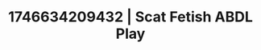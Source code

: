 ---
categories:
- Soft lighting seduction
- AI-generated
- Deep gaze
- Intimate rituals
- Pleasure mapping
- ASMR
- Cosplay
- 3D erotic games
image: /assets/images/1746634209432.jpg
layout: post
seo:
  description: Featured content with sensual ABDL Play, Scat Fetish. HD images available.
  keywords: ABDL Play, Scat Fetish
  og_image: /assets/images/1746634209432.jpg
  schema_type: VisualArtwork
tags:
- '#1746634209432'
- ABDL Play
- Scat Fetish
title: 1746634209432 | Scat Fetish ABDL Play
---